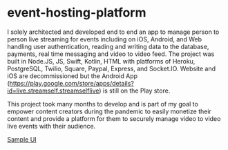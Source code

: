 # event-hosting-platform
I solely architected and developed end to end an app to manage person to person live streaming for events including on iOS, Android, and Web handling user authentication, reading and writing data to the database, payments, real time messaging and video to video feed. The project was built in Node.JS, JS, Swift, Kotlin, HTML with platforms of Heroku, PostgreSQL, Twilio, Square, Paypal, Express, and Socket.IO. Website and iOS are decommissioned but the Android App (https://play.google.com/store/apps/details?id=live.streamself.streamselflive) is still on the Play store.

This project took many months to develop and is part of my goal to empower content creators during the pandemic to easily monetize their content and provide a platform for them to securely manage video to video live events with their audience.


[Sample UI](UI/iOS_UI.md)
